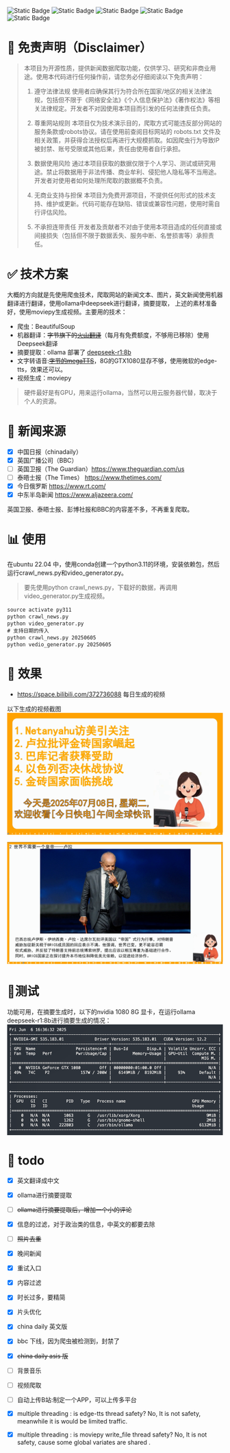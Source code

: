 <p align="center">

![Static Badge](https://img.shields.io/badge/python-3.10-blue)
![Static Badge](https://img.shields.io/badge/ollama_client-0.4.8-yellow)
![Static Badge](https://img.shields.io/badge/moviepy-2.1.2-red)
![Static Badge](https://img.shields.io/badge/beautifulsoup4-4.12.2-green)
![Static Badge](https://img.shields.io/badge/deepseekr1-R8-%23CC0033)
</p>

# 📄 免责声明（Disclaimer）

>
> 本项目为开源性质，提供新闻数据爬取功能，仅供学习、研究和非商业用途。使用本代码进行任何操作前，请您务必仔细阅读以下免责声明：
>
> 1. 遵守法律法规
> 使用者应确保其行为符合所在国家/地区的相关法律法规，包括但不限于《网络安全法》《个人信息保护法》《著作权法》等相关法律规定。开发者不对因使用本项目而引发的任何法律责任负责。
>
> 2. 尊重网站规则
> 本项目仅为技术演示目的，爬取方式可能违反部分网站的服务条款或robots协议。请在使用前查阅目标网站的 robots.txt
文件及相关政策，并获得合法授权后再进行大规模抓取。如因爬虫行为导致IP被封禁、账号受限或其他后果，责任由使用者自行承担。
>
> 3. 数据使用风险
> 通过本项目获取的数据仅限于个人学习、测试或研究用途。禁止将数据用于非法传播、商业牟利、侵犯他人隐私等不当用途。开发者对使用者如何处理所爬取的数据概不负责。
>
> 4. 无商业支持与担保
> 本项目为免费开源项目，不提供任何形式的技术支持、维护或更新。代码可能存在缺陷、错误或兼容性问题，使用时需自行评估风险。
>
> 5. 不承担连带责任
> 开发者及贡献者不对由于使用本项目造成的任何直接或间接损失（包括但不限于数据丢失、服务中断、名誉损害等）承担责任。

# ✅ 技术方案

大概的方向就是先使用爬虫技术，爬取网站的新闻文本、图片，英文新闻使用机器翻译进行翻译，使用ollama中deepseek进行翻译，摘要提取，
上述的素材准备好，使用moviepy生成视频。主要用的技术：

- 爬虫：BeautifulSoup
- 机器翻译：~~字节旗下的[火山翻译](https://www.volcengine.com/docs/4640/65067)~~（每月有免费额度，不够用已移除）使用Deepseek翻译
- 摘要提取：ollama 部署了  [deepseek-r1:8b](https://ollama.com/library/deepseek-r1 "点击打开ollama")
- 文字转语音:~~[字节的megaTTS](https://github.com/bytedance/MegaTTS3)~~，8G的GTX1080显存不够，使用微软的edge-tts，效果还可以。
- 视频生成：moviepy

> 硬件最好是有GPU，用来运行ollama，当然可以用云服务器代替，取决于个人的资源。

# 🧠 新闻来源

- [x] 中国日报（chinadaily）
- [x] 英国广播公司（BBC）
- [ ] 英国卫报（The Guardian）https://www.theguardian.com/us
- [ ] 泰晤士报（The Times） https://www.thetimes.com/
- [x] 今日俄罗斯 https://www.rt.com/
- [x] 中东半岛新闻 https://www.aljazeera.com/

英国卫报、泰晤士报、彭博社报和BBC的内容差不多，不再重复爬取。

# 📊 使用

在ubuntu 22.04 中，使用conda创建一个python3.11的环境，安装依赖包，然后运行crawl_news.py和video_generator.py。

> 要先使用python crawl_news.py，下载好的数据，再调用video_generator.py生成视频。

```shell
source activate py311
python crawl_news.py
python video_generator.py
# 支持日期的传入
python crawl_news.py 20250605
python vedio_generator.py 20250605
```

# 🔮 效果

- https://space.bilibili.com/372736088 每日生成的视频

以下生成的视频截图
![img.png](assets/introduction.png)

![img1.png](assets/news.png)

# 🧭测试

功能可用，在摘要生成时，以下的nvidia 1080 8G 显卡，在运行ollama deepseek-r1:8b进行摘要生成的情况：
![nvidia.png](assets/nvidia.png)

# 📌 todo

- [x] 英文翻译成中文
- [x] ollama进行摘要提取
- [ ] ~~ollama进行摘要提取后，增加一个小的评论~~
- [x] 信息的过滤，对于政治类的信息，中英文的都要去除
- [ ] ~~照片去重~~
- [x] 晚间新闻
- [x] 重试入口
- [x] 内容过滤
- [x] 时长过多，要精简
- [x] 片头优化
- [x] china daily 英文版
- [x] bbc 下线，因为爬虫被检测到，封禁了
- [x] ~~china daily asis 版~~
- [ ] 背景音乐
- [ ] 视频爬取
- [ ] 自动上传B站:制定一个APP，可以上传多平台
- [x] multiple threading : is edge-tts thread safety? No, It is not safety, meanwhile it is would be limited traffic.
- [x] multiple threading : is moviepy write_file thread safety? No, It is not safety, cause some global variates are
  shared .


